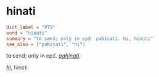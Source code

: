 # hinati

``` toml
dict_label = "PTS"
word = "hinati"
summary = "to send; only in cpd. pahiṇati. hi, hinoti"
see_also = ["pahiṇati", "hi"]
```

to send; only in cpd. *[pahiṇati](pahiṇati.md)*.

*[hi](hi.md)*, hinoti

